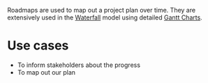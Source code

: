 Roadmaps are used to map out a project plan over time.
They are extensively used in the [Waterfall](Waterfall.md) model using detailed [Gantt Charts](Gantt%20Charts.md).

# Use cases
* To inform stakeholders about the progress
* To map out our plan